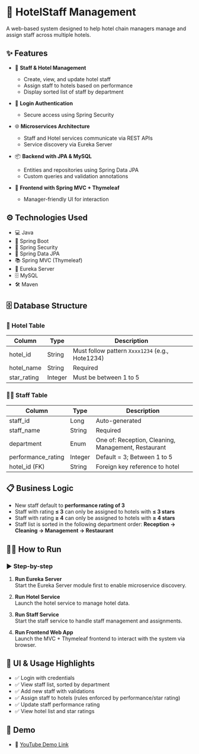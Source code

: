 # 🏨 HotelStaff Management
A web-based system designed to help hotel chain managers manage and assign staff across multiple hotels.

## ✨ Features

- 🧾 **Staff & Hotel Management**
  - Create, view, and update hotel staff
  - Assign staff to hotels based on performance
  - Display sorted list of staff by department

- 🔐 **Login Authentication**
  - Secure access using Spring Security

- 🌐 **Microservices Architecture**
  - Staff and Hotel services communicate via REST APIs
  - Service discovery via Eureka Server

- 📦 **Backend with JPA & MySQL**
  - Entities and repositories using Spring Data JPA
  - Custom queries and validation annotations

- 🎨 **Frontend with Spring MVC + Thymeleaf**
  - Manager-friendly UI for interaction



## ⚙️ Technologies Used

- 💻 Java  
- 🌱 Spring Boot  
- 🔐 Spring Security  
- 🧩 Spring Data JPA  
- 📚 Spring MVC (Thymeleaf)  
- 🧭 Eureka Server 
- 🗄️ MySQL  
- 🛠️ Maven  

## 🗄️ Database Structure

### 🏨 Hotel Table
| Column      | Type    | Description                                               |
|-------------|---------|-----------------------------------------------------------|
| hotel_id    | String  | Must follow pattern `Xxxx1234` (e.g., Hote1234)           |
| hotel_name  | String  | Required                                                  |
| star_rating | Integer | Must be between 1 to 5                                    |

### 👨‍💼 Staff Table
| Column            | Type    | Description                                                      |
|-------------------|---------|------------------------------------------------------------------|
| staff_id          | Long    | Auto-generated                                                   |
| staff_name        | String  | Required                                                         |
| department        | Enum    | One of: Reception, Cleaning, Management, Restaurant              |
| performance_rating| Integer | Default = 3; Between 1 to 5                                      |
| hotel_id (FK)     | String  | Foreign key reference to hotel                                   |


## 📋 Business Logic

- New staff default to **performance rating of 3**
- Staff with rating **≤ 3** can only be assigned to hotels with **≤ 3 stars**
- Staff with rating **≥ 4** can only be assigned to hotels with **≥ 4 stars**
- Staff list is sorted in the following department order:
  **Reception → Cleaning → Management → Restaurant**

## 🧑‍💻 How to Run

### ▶️ Step-by-step

1. **Run Eureka Server**  
   Start the Eureka Server module first to enable microservice discovery.

2. **Run Hotel Service**  
   Launch the hotel service to manage hotel data.

3. **Run Staff Service**  
   Start the staff service to handle staff management and assignments.

4. **Run Frontend Web App**  
   Launch the MVC + Thymeleaf frontend to interact with the system via browser.

## 📸 UI & Usage Highlights

- ✅ Login with credentials  
- ✅ View staff list, sorted by department  
- ✅ Add new staff with validations  
- ✅ Assign staff to hotels (rules enforced by performance/star rating)  
- ✅ Update staff performance rating  
- ✅ View hotel list and star ratings

## 🎥 Demo 

- 🎥 [YouTube Demo Link](https://youtu.be/aaS5V4769wA?si=z7s3SlmH3snKDltm)






